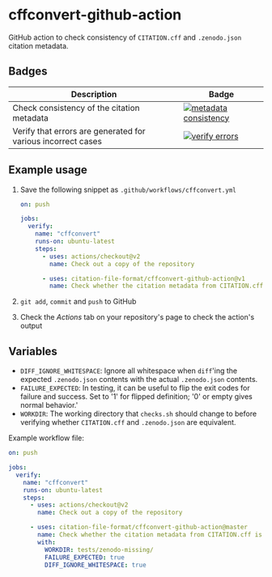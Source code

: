 # cffconvert-github-action

GitHub action to check consistency of ``CITATION.cff`` and ``.zenodo.json`` citation metadata.

## Badges

| Description | Badge |
| --- | --- |
| Check consistency of the citation metadata | [![metadata consistency](https://github.com/citation-file-format/cffconvert-github-action/workflows/metadata%20consistency/badge.svg)](https://github.com/citation-file-format/cffconvert-github-action/actions?query=workflow%3A%22metadata+consistency%22) |
| Verify that errors are generated for various incorrect cases | [![verify errors](https://github.com/citation-file-format/cffconvert-github-action/workflows/verify%20errors/badge.svg)](https://github.com/citation-file-format/cffconvert-github-action/actions?query=workflow%3A%22verify+errors%22) |

## Example usage

1. Save the following snippet as ``.github/workflows/cffconvert.yml``

   ```yaml
   on: push

   jobs:
     verify:
       name: "cffconvert"
       runs-on: ubuntu-latest
       steps:
         - uses: actions/checkout@v2
           name: Check out a copy of the repository

         - uses: citation-file-format/cffconvert-github-action@v1
           name: Check whether the citation metadata from CITATION.cff is equivalent to that in .zenodo.json
   ```

1. ``git add``, ``commit`` and ``push`` to GitHub
1. Check the _Actions_ tab on your repository's page to check the action's output


## Variables

- ``DIFF_IGNORE_WHITESPACE``: Ignore all whitespace when ``diff``'ing the expected ``.zenodo.json`` contents with
  the actual ``.zenodo.json`` contents.
- ``FAILURE_EXPECTED``: In testing, it can be useful to flip the exit codes for failure and success. Set to '1' for
  flipped definition; '0' or empty gives normal behavior.'
- ``WORKDIR``: The working directory that ``checks.sh`` should change to before verifying whether ``CITATION.cff``
  and ``.zenodo.json`` are equivalent.

Example workflow file:

```yaml
on: push

jobs:
  verify:
    name: "cffconvert"
    runs-on: ubuntu-latest
    steps:
      - uses: actions/checkout@v2
        name: Check out a copy of the repository

      - uses: citation-file-format/cffconvert-github-action@master
        name: Check whether the citation metadata from CITATION.cff is equivalent to that in .zenodo.json
        with:
          WORKDIR: tests/zenodo-missing/
          FAILURE_EXPECTED: true
          DIFF_IGNORE_WHITESPACE: true
```
